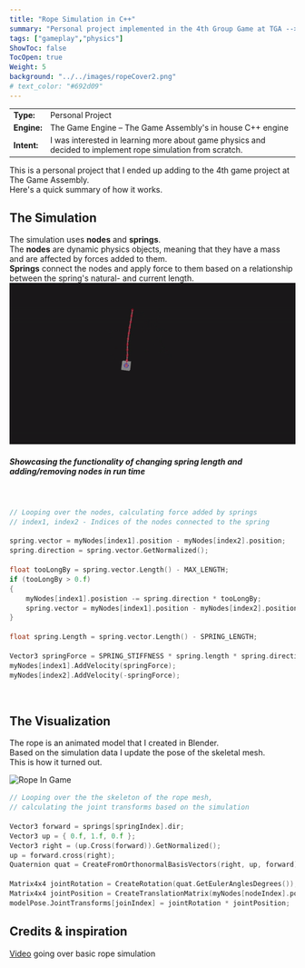 ```yaml
---
title: "Rope Simulation in C++"
summary: "Personal project implemented in the 4th Group Game at TGA -->"
tags: ["gameplay","physics"]
ShowToc: false
TocOpen: true
Weight: 5
background: "../../images/ropeCover2.png"
# text_color: "#692d09"
---
```

| |  |
|----------------------------|------------|
| **Type:**     |Personal Project|
| **Engine:**   |The Game Engine – The Game Assembly's in house C++ engine|
| **Intent:**   |I was interested in learning more about game physics and decided to implement rope simulation from scratch.| 

This is a personal project that I ended up adding to the 4th game project at The Game Assembly.<br/>
Here's a quick summary of how it works. 

## The Simulation
The simulation uses **nodes** and **springs**.<br/>
The **nodes** are dynamic physics objects, meaning that they have a mass and are affected by forces added to them.<br/>
**Springs** connect the nodes and apply force to them based on a relationship between the spring's natural- and current length.
![Rope Test](../../gifs/rope2D.gif)
##### *Showcasing the functionality of changing spring length and adding/removing nodes in run time*
<br/>

```c
// Looping over the nodes, calculating force added by springs
// index1, index2 - Indices of the nodes connected to the spring

spring.vector = myNodes[index1].position - myNodes[index2].position;
spring.direction = spring.vector.GetNormalized();

float tooLongBy = spring.vector.Length() - MAX_LENGTH;
if (tooLongBy > 0.f)
{
    myNodes[index1].posistion -= spring.direction * tooLongBy;
    spring.vector = myNodes[index1].position - myNodes[index2].position;
}

float spring.Length = spring.vector.Length() - SPRING_LENGTH;

Vector3 springForce = SPRING_STIFFNESS * spring.length * spring.direction;
myNodes[index1].AddVelocity(springForce);
myNodes[index2].AddVelocity(-springForce);
```
<br/>


## The Visualization
The rope is an animated model that I created in Blender.<br/> 
Based on the simulation data I update the pose of the skeletal mesh.<br/>
This is how it turned out.

![Rope In Game](../../gifs/ropeInGame.gif)

```c
// Looping over the the skeleton of the rope mesh,
// calculating the joint transforms based on the simulation

Vector3 forward = springs[springIndex].dir;
Vector3 up = { 0.f, 1.f, 0.f };
Vector3 right = (up.Cross(forward)).GetNormalized();
up = forward.cross(right);
Quaternion quat = CreateFromOrthonormalBasisVectors(right, up, forward);

Matrix4x4 jointRotation = CreateRotation(quat.GetEulerAnglesDegrees());
Matrix4x4 jointPosition = CreateTranslationMatrix(myNodes[nodeIndex].position);
modelPose.JointTransforms[joinIndex] = jointRotation * jointPosition;
```

## Credits & inspiration
[Video](https://youtu.be/0WaDxYuD9S8?si=kiFzpYAY5c4veVde) going over basic rope simulation